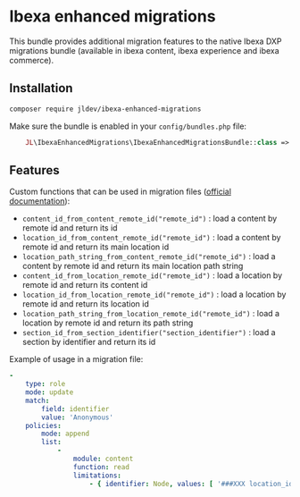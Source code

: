 # Ibexa enhanced migrations

This bundle provides additional migration features to the native Ibexa DXP migrations bundle (available in ibexa content, ibexa experience and ibexa commerce).

## Installation

```bash
composer require jldev/ibexa-enhanced-migrations
```

Make sure the bundle is enabled in your `config/bundles.php` file:

```php
    JL\IbexaEnhancedMigrations\IbexaEnhancedMigrationsBundle::class => ['all' => true],
```

## Features

Custom functions that can be used in migration files ([official documentation](https://doc.ibexa.co/en/5.0/content_management/data_migration/importing_data/#custom-functions)):

* `content_id_from_content_remote_id("remote_id")` : load a content by remote id and return its id
* `location_id_from_content_remote_id("remote_id")` : load a content by remote id and return its main location id
* `location_path_string_from_content_remote_id("remote_id")` : load a content by remote id and return its main location path string
* `content_id_from_location_remote_id("remote_id")` : load a location by remote id and return its content id
* `location_id_from_location_remote_id("remote_id")` : load a location by remote id and return its location id
* `location_path_string_from_location_remote_id("remote_id")` : load a location by remote id and return its path string
* `section_id_from_section_identifier("section_identifier")` : load a section by identifier and return its id

Example of usage in a migration file:

```yaml
-
    type: role
    mode: update
    match:
        field: identifier
        value: 'Anonymous'
    policies:
        mode: append
        list:
            -
                module: content
                function: read
                limitations:
                    - { identifier: Node, values: [ '###XXX location_id_from_content_remote_id("my_remote_id") XXX###' ] }
 
```
